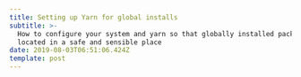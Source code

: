 ```yaml
---
title: Setting up Yarn for global installs
subtitle: >-
  How to configure your system and yarn so that globally installed packages are
  located in a safe and sensible place
date: 2019-08-03T06:51:06.424Z
template: post
---
```


